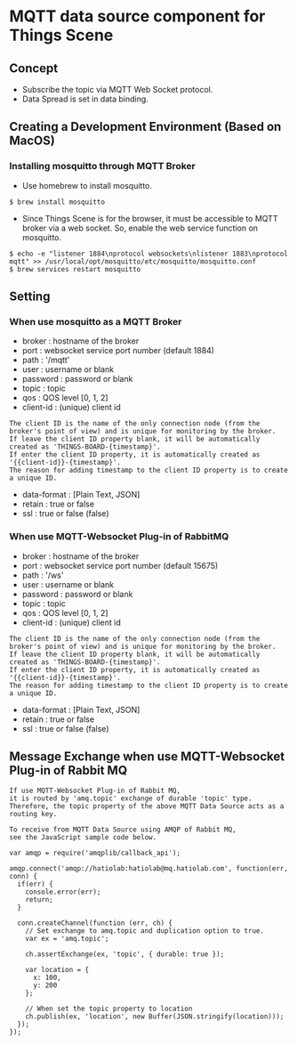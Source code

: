 # MQTT data source component for Things Scene
## Concept
* Subscribe the topic via MQTT Web Socket protocol.
* Data Spread is set in data binding.
## Creating a Development Environment (Based on MacOS)
### Installing mosquitto through MQTT Broker
* Use homebrew to install mosquitto.
```
$ brew install mosquitto
```
* Since Things Scene is for the browser, it must be accessible to MQTT broker via a web socket. So, enable the web service function on mosquitto.
```
$ echo -e "listener 1884\nprotocol websockets\nlistener 1883\nprotocol mqtt" >> /usr/local/opt/mosquitto/etc/mosquitto/mosquitto.conf
$ brew services restart mosquitto
```
## Setting
### When use mosquitto as a MQTT Broker
* broker : hostname of the broker
* port : websocket service port number (default 1884)
* path : '/mqtt'
* user : username or blank
* password : password or blank
* topic : topic
* qos : QOS level [0, 1, 2]
* client-id : (unique) client id
```
The client ID is the name of the only connection node (from the broker's point of view) and is unique for monitoring by the broker.
If leave the client ID property blank, it will be automatically created as 'THINGS-BOARD-{timestamp}'.
If enter the client ID property, it is automatically created as '{{client-id}}-{timestamp}'.
The reason for adding timestamp to the client ID property is to create a unique ID.
```
* data-format : [Plain Text, JSON]
* retain : true or false
* ssl : true or false (false)
### When use MQTT-Websocket Plug-in of RabbitMQ
* broker : hostname of the broker
* port : websocket service port number (default 15675)
* path : '/ws'
* user : username or blank
* password : password or blank
* topic : topic
* qos : QOS level [0, 1, 2]
* client-id : (unique) client id
```
The client ID is the name of the only connection node (from the broker's point of view) and is unique for monitoring by the broker.
If leave the client ID property blank, it will be automatically created as 'THINGS-BOARD-{timestamp}'.
If enter the client ID property, it is automatically created as '{{client-id}}-{timestamp}'.
The reason for adding timestamp to the client ID property is to create a unique ID.
```
* data-format : [Plain Text, JSON]
* retain : true or false
* ssl : true or false (false)
## Message Exchange when use MQTT-Websocket Plug-in of Rabbit MQ
```
If use MQTT-Websocket Plug-in of Rabbit MQ,
it is routed by 'amq.topic' exchange of durable 'topic' type.
Therefore, the topic property of the above MQTT Data Source acts as a routing key.

To receive from MQTT Data Source using AMQP of Rabbit MQ,
see the JavaScript sample code below.
```
```
var amqp = require('amqplib/callback_api');

amqp.connect('amqp://hatiolab:hatiolab@mq.hatiolab.com', function(err, conn) {
  if(err) {
    console.error(err);
    return;
  }

  conn.createChannel(function (err, ch) {
    // Set exchange to amq.topic and duplication option to true.
    var ex = 'amq.topic';

    ch.assertExchange(ex, 'topic', { durable: true });

    var location = {
      x: 100,
      y: 200
    };

    // When set the topic property to location
    ch.publish(ex, 'location', new Buffer(JSON.stringify(location)));
  });
});
```
